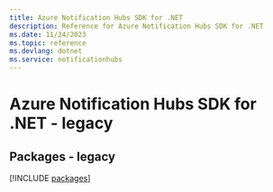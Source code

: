 ```yaml
---
title: Azure Notification Hubs SDK for .NET
description: Reference for Azure Notification Hubs SDK for .NET
ms.date: 11/24/2023
ms.topic: reference
ms.devlang: dotnet
ms.service: notificationhubs
---
```

# Azure Notification Hubs SDK for .NET - legacy
## Packages - legacy
[!INCLUDE [packages](notification-hubs-index.md)]
